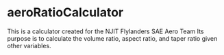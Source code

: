 # aeroRatioCalculator
This is a calculator created for the NJIT Flylanders SAE Aero Team
Its purpose is to calculate the volume ratio, aspect ratio, and taper ratio given other variables.
